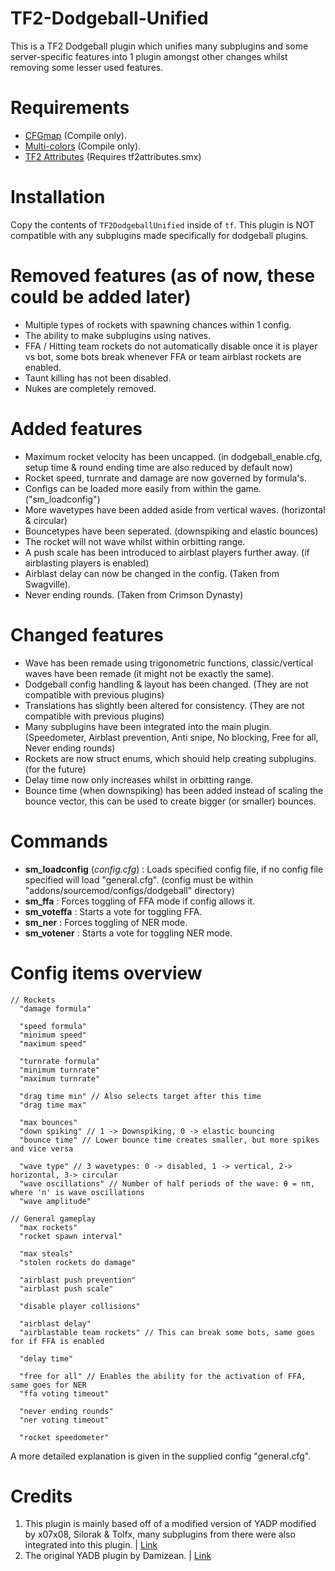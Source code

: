 # TF2-Dodgeball-Unified
This is a TF2 Dodgeball plugin which unifies many subplugins and some server-specific features into 1 plugin amongst other changes whilst removing some lesser used features.

# Requirements
- [CFGmap](https://forums.alliedmods.net/showthread.php?t=319763) (Compile only).
- [Multi-colors](https://forums.alliedmods.net/showthread.php?t=185016) (Compile only).
- [TF2 Attributes](https://forums.alliedmods.net/showthread.php?t=210221) (Requires tf2attributes.smx)

# Installation
Copy the contents of `TF2DodgeballUnified` inside of `tf`. This plugin is NOT compatible with any subplugins made specifically for dodgeball plugins.

# Removed features (as of now, these could be added later)
- Multiple types of rockets with spawning chances within 1 config.
- The ability to make subplugins using natives.
- FFA / Hitting team rockets do not automatically disable once it is player vs bot, some bots break whenever FFA or team airblast rockets are enabled.
- Taunt killing has not been disabled.
- Nukes are completely removed.

# Added features
- Maximum rocket velocity has been uncapped. (in dodgeball_enable.cfg, setup time & round ending time are also reduced by default now)
- Rocket speed, turnrate and damage are now governed by formula's.
- Configs can be loaded more easily from within the game. ("sm_loadconfig")
- More wavetypes have been added aside from vertical waves. (horizontal & circular)
- Bouncetypes have been seperated. (downspiking and elastic bounces)
- The rocket will not wave whilst within orbitting range.
- A push scale has been introduced to airblast players further away. (if airblasting players is enabled)
- Airblast delay can now be changed in the config. (Taken from Swagville).
- Never ending rounds. (Taken from Crimson Dynasty)

# Changed features
- Wave has been remade using trigonometric functions, classic/vertical waves have been remade (it might not be exactly the same).
- Dodgeball config handling & layout has been changed. (They are not compatible with previous plugins)
- Translations has slightly been altered for consistency. (They are not compatible with previous plugins)
- Many subplugins have been integrated into the main plugin. (Speedometer, Airblast prevention, Anti snipe, No blocking, Free for all, Never ending rounds)
- Rockets are now struct enums, which should help creating subplugins. (for the future)
- Delay time now only increases whilst in orbitting range.
- Bounce time (when downspiking) has been added instead of scaling the bounce vector, this can be used to create bigger (or smaller) bounces.

# Commands
- **sm_loadconfig** (*config.cfg*) : Loads specified config file, if no config file specified will load "general.cfg". (config must be within "addons/sourcemod/configs/dodgeball" directory)
- **sm_ffa** : Forces toggling of FFA mode if config allows it.
- **sm_voteffa** : Starts a vote for toggling FFA.
- **sm_ner** : Forces toggling of NER mode.
- **sm_votener** : Starts a vote for toggling NER mode.

# Config items overview
```
// Rockets
  "damage formula"

  "speed formula"
  "minimum speed"
  "maximum speed"

  "turnrate formula"
  "minimum turnrate"
  "maximum turnrate"

  "drag time min" // Also selects target after this time
  "drag time max"

  "max bounces"
  "down spiking" // 1 -> Downspiking, 0 -> elastic bouncing
  "bounce time" // Lower bounce time creates smaller, but more spikes and vice versa

  "wave type" // 3 wavetypes: 0 -> disabled, 1 -> vertical, 2-> horizontal, 3-> circular
  "wave oscillations" // Number of half periods of the wave: θ = nπ, where 'n' is wave oscillations
  "wave amplitude"

// General gameplay
  "max rockets"
  "rocket spawn interval"

  "max steals"
  "stolen rockets do damage"

  "airblast push prevention"
  "airblast push scale"

  "disable player collisions"

  "airblast delay"
  "airblastable team rockets" // This can break some bots, same goes for if FFA is enabled

  "delay time"

  "free for all" // Enables the ability for the activation of FFA, same goes for NER
  "ffa voting timeout"

  "never ending rounds"
  "ner voting timeout"

  "rocket speedometer"
```
A more detailed explanation is given in the supplied config "general.cfg".

# Credits
1. This plugin is mainly based off of a modified version of YADP modified by x07x08, Silorak & Tolfx, many subplugins from there were also integrated into this plugin. | [Link](https://github.com/x07x08/TF2-Dodgeball-Modified/)
2. The original YADB plugin by Damizean. | [Link](https://forums.alliedmods.net/showthread.php?t=134503)
